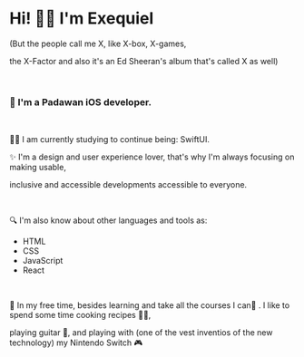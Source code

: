 <h1>Hi! 👋🏼 I'm Exequiel </h1> 
<p>(But the people call me X, like X-box, X-games, </p>
<p>the X-Factor and also it's an Ed Sheeran's album that's called X as well)</p>
<br>

<h3>🚀 I'm a Padawan iOS developer.</h3>
<br>

<p>💪🏼 I am currently studying to continue being: SwiftUI.

<p>✨ I'm a design and user experience lover, that's why I'm always focusing on making usable,</p>
<p>inclusive and accessible developments accessible to everyone. </p>
<br>

<p>🔍 I'm also know about other languages and tools as:</p>

- HTML
- CSS
- JavaScript
- React 
<br>

<p>🦄 In my free time, besides learning and take all the courses I can📖 . I like to spend some time cooking recipes 👨‍🍳,</p>
<p>playing guitar 🎸, and playing with (one of the vest inventios of the new technology) my Nintendo Switch 🎮</p>
</hr>

